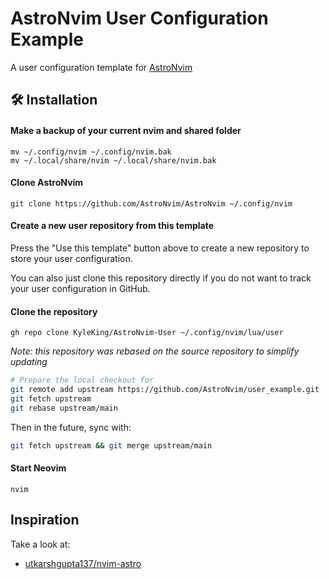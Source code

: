 # AstroNvim User Configuration Example

A user configuration template for [AstroNvim](https://github.com/AstroNvim/AstroNvim)

## 🛠️ Installation

#### Make a backup of your current nvim and shared folder

```shell
mv ~/.config/nvim ~/.config/nvim.bak
mv ~/.local/share/nvim ~/.local/share/nvim.bak
```

#### Clone AstroNvim

```shell
git clone https://github.com/AstroNvim/AstroNvim ~/.config/nvim
```

#### Create a new user repository from this template

Press the "Use this template" button above to create a new repository to store your user configuration.

You can also just clone this repository directly if you do not want to track your user configuration in GitHub.

#### Clone the repository

```shell
gh repo clone KyleKing/AstroNvim-User ~/.config/nvim/lua/user
```

*Note: this repository was rebased on the source repository to simplify updating*

```sh
# Prepare the local checkout for 
git remote add upstream https://github.com/AstroNvim/user_example.git
git fetch upstream
git rebase upstream/main
```

Then in the future, sync with:

```sh
git fetch upstream && git merge upstream/main
```

#### Start Neovim

```shell
nvim
```

## Inspiration

Take a look at:

- [utkarshgupta137/nvim-astro](https://github.com/AstroNvim/user_example/compare/main...utkarshgupta137:nvim-astro:main)
